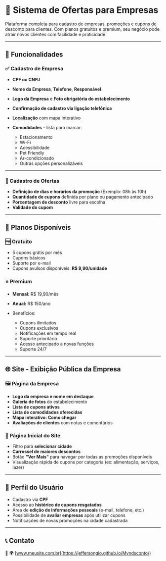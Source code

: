 # 📣 Sistema de Ofertas para Empresas

Plataforma completa para cadastro de empresas, promoções e cupons de desconto para clientes. Com planos gratuitos e premium, seu negócio pode atrair novos clientes com facilidade e praticidade.

---

## 📌 Funcionalidades

### ✅ Cadastro de Empresa

* **CPF ou CNPJ**
* **Nome da Empresa**, **Telefone**, **Responsável**
* **Logo da Empresa** e **Foto obrigatória do estabelecimento**
* **Confirmação de cadastro via ligação telefônica**
* **Localização** com mapa interativo
* **Comodidades** – lista para marcar:

  * Estacionamento
  * Wi-Fi
  * Acessibilidade
  * Pet Friendly
  * Ar-condicionado
  * Outras opções personalizáveis

---

### 🎁 Cadastro de Ofertas

* **Definição de dias e horários da promoção** (Exemplo: 08h às 10h)
* **Quantidade de cupons** definida por plano ou pagamento antecipado
* **Porcentagem de desconto** livre para escolha
* **Validade do cupom**

---

## 💎 Planos Disponíveis

### 🆓 **Gratuito**

* 5 cupons grátis por mês
* Cupons básicos
* Suporte por e-mail
* Cupons avulsos disponíveis: **R\$ 9,90/unidade**

### ⭐ **Premium**

* **Mensal:** R\$ 19,90/mês
* **Anual:** R\$ 150/ano
* Benefícios:

  * Cupons ilimitados
  * Cupons exclusivos
  * Notificações em tempo real
  * Suporte prioritário
  * Acesso antecipado a novas funções
  * Suporte 24/7

---

## 🌐 Site - Exibição Pública da Empresa

### 🖼️ Página da Empresa

* **Logo da empresa e nome em destaque**
* **Galeria de fotos** do estabelecimento
* **Lista de cupons ativos**
* **Lista de comodidades oferecidas**
* **Mapa interativo: Como chegar**
* **Avaliações de clientes** com notas e comentários

### 🔎 Página Inicial do Site

* Filtro para **selecionar cidade**
* **Carrossel de maiores descontos**
* Botão **"Ver Mais"** para navegar por todas as promoções disponíveis
* Visualização rápida de cupons por categoria (ex: alimentação, serviços, lazer)

---

## 👤 Perfil do Usuário

* Cadastro via **CPF**
* Acesso ao **histórico de cupons resgatados**
* Área de **edição de informações pessoais** (e-mail, telefone, etc.)
* Possibilidade de **avaliar empresas** após utilizar cupons
* Notificações de novas promoções na cidade cadastrada

---

## 📞 Contato

📧 
🌍 [www.meusite.com.br](https://jeffersongio.github.io/Myndsconto/)
